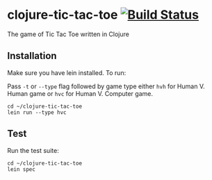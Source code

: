 # clojure-tic-tac-toe [![Build Status](https://travis-ci.org/akiraandy/clojure-tic-tac-toe.svg?branch=master)](https://travis-ci.org/akiraandy/clojure-tic-tac-toe)

The game of Tic Tac Toe written in Clojure

## Installation

Make sure you have lein installed.
To run:

Pass ```-t``` or ```--type``` flag followed by game type either ```hvh``` for Human V. Human game or ```hvc``` for Human V. Computer game. 
```
cd ~/clojure-tic-tac-toe
lein run --type hvc
```

## Test

Run the test suite:
```
cd ~/clojure-tic-tac-toe
lein spec
```
